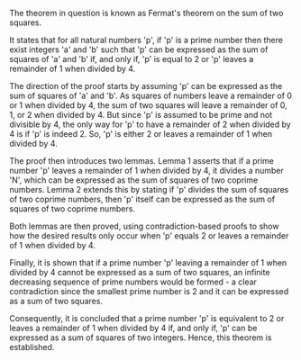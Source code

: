 The theorem in question is known as Fermat's theorem on the sum of two squares. 

It states that for all natural numbers 'p', if 'p' is a prime number then there exist integers 'a' and 'b' such that 'p' can be expressed as the sum of squares of 'a' and 'b' if, and only if, 'p' is equal to 2 or 'p' leaves a remainder of 1 when divided by 4.

The direction of the proof starts by assuming 'p' can be expressed as the sum of squares of 'a' and 'b'. As squares of numbers leave a remainder of 0 or 1 when divided by 4, the sum of two squares will leave a remainder of 0, 1, or 2 when divided by 4. But since 'p' is assumed to be prime and not divisible by 4, the only way for 'p' to have a remainder of 2 when divided by 4 is if 'p' is indeed 2. So, 'p' is either 2 or leaves a remainder of 1 when divided by 4.

The proof then introduces two lemmas. Lemma 1 asserts that if a prime number 'p' leaves a remainder of 1 when divided by 4, it divides a number 'N', which can be expressed as the sum of squares of two coprime numbers. Lemma 2 extends this by stating if 'p' divides the sum of squares of two coprime numbers, then 'p' itself can be expressed as the sum of squares of two coprime numbers.

Both lemmas are then proved, using contradiction-based proofs to show how the desired results only occur when 'p' equals 2 or leaves a remainder of 1 when divided by 4.

Finally, it is shown that if a prime number 'p' leaving a remainder of 1 when divided by 4 cannot be expressed as a sum of two squares, an infinite decreasing sequence of prime numbers would be formed - a clear contradiction since the smallest prime number is 2 and it can be expressed as a sum of two squares.

Consequently, it is concluded that a prime number 'p' is equivalent to 2 or leaves a remainder of 1 when divided by 4 if, and only if, 'p' can be expressed as a sum of squares of two integers. Hence, this theorem is established.